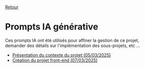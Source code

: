 [Retour](../README.md)
# Prompts IA générative
Ces prompts IA ont été utilisés pour affiner la gestion de ce projet, demander des détails sur l'implémentation des sous-projets, etc ...

- [Présentation du contexte du projet (05/03/2025)](2025-03-05-contexte-du-projet.md)
- [Création du projet front-end (07/03/2025)](2025-03-07-creation-du-projet-frontend.md)

